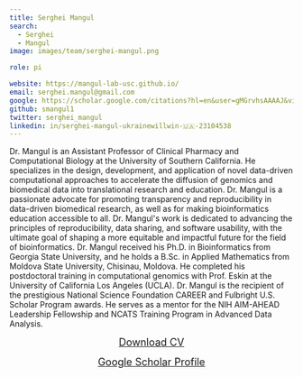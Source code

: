 ```yaml
---
title: Serghei Mangul
search:
  - Serghei 
  - Mangul
image: images/team/serghei-mangul.png

role: pi

website: https://mangul-lab-usc.github.io/
email: serghei.mangul@gmail.com
google: https://scholar.google.com/citations?hl=en&user=gMGrvhsAAAAJ&view_op=list_works&sortby=pubdate
github: smangul1
twitter: serghei_mangul
linkedin: in/serghei-mangul-ukrainewillwin-🇺🇦-23104538
---
```


Dr. Mangul is an Assistant Professor of Clinical Pharmacy and Computational Biology at the University of Southern California. He specializes in the design, development, and application of novel data-driven computational approaches to accelerate the diffusion of genomics and biomedical data into translational research and education. Dr. Mangul is a passionate advocate for promoting transparency and reproducibility in data-driven biomedical research, as well as for making bioinformatics education accessible to all. Dr. Mangul's work is dedicated to advancing the principles of reproducibility, data sharing, and software usability, with the ultimate goal of shaping a more equitable and impactful future for the field of bioinformatics. Dr. Mangul received his Ph.D. in Bioinformatics from Georgia State University, and he holds a B.Sc. in Applied Mathematics from Moldova State University, Chisinau, Moldova. He completed his postdoctoral training in computational genomics with Prof. Eskin at the University of California Los Angeles (UCLA). Dr. Mangul is the recipient of the prestigious National Science Foundation CAREER and Fulbright U.S. Scholar Program awards. He serves as a mentor for the NIH AIM-AHEAD Leadership Fellowship and NCATS Training Program in Advanced Data Analysis.
<center><a target="_blank" style="font-size: 18px" href="https://drive.google.com/file/d/1Aoc81hRYA9_uk0FUISFxW20TpU_H1w0v/view?usp=sharing">Download CV</a></center>
<p></p>
<center><a target="_blank" style="font-size: 18px" href="https://scholar.google.com/citations?hl=en&user=gMGrvhsAAAAJ&view_op=list_works&sortby=pubdate">Google Scholar Profile</a></center>
